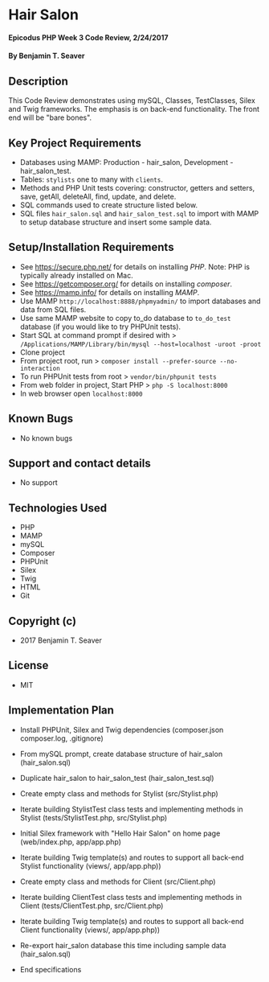 # Hair Salon

#### Epicodus PHP Week 3 Code Review, 2/24/2017

#### By Benjamin T. Seaver

## Description

This Code Review demonstrates using mySQL, Classes, TestClasses, Silex and Twig frameworks.
The emphasis is on back-end functionality.  The front end will be "bare bones".

## Key Project Requirements
* Databases using MAMP: Production - hair_salon, Development - hair_salon_test.
* Tables: `stylists` one to many with `clients`.
* Methods and PHP Unit tests covering: constructor, getters and setters, save, getAll, deleteAll, find, update, and delete.
* SQL commands used to create structure listed below.
* SQL files `hair_salon.sql` and `hair_salon_test.sql` to import with MAMP to setup database structure and insert some sample data.


## Setup/Installation Requirements
* See https://secure.php.net/ for details on installing _PHP_.  Note: PHP is typically already installed on Mac.
* See https://getcomposer.org/ for details on installing _composer_.
* See https://mamp.info/ for details on installing _MAMP_.
* Use MAMP `http://localhost:8888/phpmyadmin/` to import databases and data from SQL files.
* Use same MAMP website to copy to_do database to `to_do_test` database (if you would like to try PHPUnit tests).
* Start SQL at command prompt if desired with > `/Applications/MAMP/Library/bin/mysql --host=localhost -uroot -proot`
* Clone project
* From project root, run > `composer install --prefer-source --no-interaction`
* To run PHPUnit tests from root > `vendor/bin/phpunit tests`
* From web folder in project, Start PHP > `php -S localhost:8000`
* In web browser open `localhost:8000`

## Known Bugs
* No known bugs

## Support and contact details
* No support

## Technologies Used
* PHP
* MAMP
* mySQL
* Composer
* PHPUnit
* Silex
* Twig
* HTML
* Git

## Copyright (c)
* 2017 Benjamin T. Seaver

## License
* MIT

## Implementation Plan

* Install PHPUnit, Silex and Twig dependencies (composer.json composer.log, .gitignore)
* From mySQL prompt, create database structure of hair_salon (hair_salon.sql)
* Duplicate hair_salon to hair_salon_test (hair_salon_test.sql)
* Create empty class and methods for Stylist (src/Stylist.php)
* Iterate building StylistTest class tests and implementing methods in Stylist (tests/StylistTest.php, src/Stylist.php)
* Initial Silex framework with "Hello Hair Salon" on home page (web/index.php, app/app.php)
* Iterate building Twig template(s) and routes to support all back-end Stylist functionality (views/, app/app.php))
* Create empty class and methods for Client (src/Client.php)
* Iterate building ClientTest class tests and implementing methods in Client (tests/ClientTest.php, src/Client.php)
* Iterate building Twig template(s) and routes to support all back-end Client functionality (views/, app/app.php))
* Re-export hair_salon database this time including sample data (hair_salon.sql)

* End specifications
